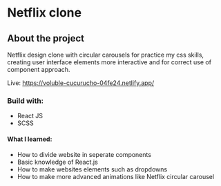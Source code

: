 # Netflix clone

## About the project
Netflix design clone with circular carousels for practice my css skills, creating user interface elements more interactive and for correct use of component approach.

Live: https://voluble-cucurucho-04fe24.netlify.app/

### Build with:
- React JS
- SCSS

#### What I learned:
- How to divide website in seperate components
- Basic knowledge of React.js
- How to make websites elements such as dropdowns
- How to make more advanced animations like Netflix circular carousel
